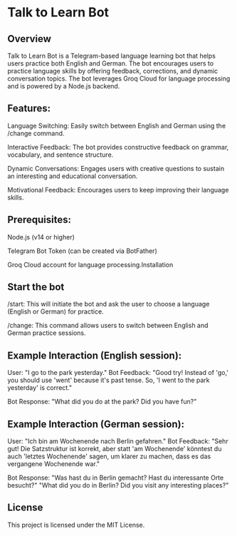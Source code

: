 # Talk to Learn Bot

## Overview
Talk to Learn Bot is a Telegram-based language learning bot that helps users practice both English and German. The bot encourages users to practice language skills by offering feedback, corrections, and dynamic conversation topics. The bot leverages Groq Cloud for language processing and is powered by a Node.js backend.

## Features:
Language Switching: Easily switch between English and German using the /change command.

Interactive Feedback: The bot provides constructive feedback on grammar, vocabulary, and sentence structure.

Dynamic Conversations: Engages users with creative questions to sustain an interesting and educational conversation.

Motivational Feedback: Encourages users to keep improving their language skills.


## Prerequisites:
Node.js (v14 or higher)

Telegram Bot Token (can be created via BotFather)

Groq Cloud account for language processing.Installation

## Start the bot
/start: This will initiate the bot and ask the user to choose a language (English or German) for practice.

/change: This command allows users to switch between English and German practice sessions.

## Example Interaction (English session):
User: "I go to the park yesterday."
Bot Feedback: "Good try! Instead of 'go,' you should use 'went' because it's past tense. So, 'I went to the park yesterday' is correct."

Bot Response: "What did you do at the park? Did you have fun?"

## Example Interaction (German session):
User: "Ich bin am Wochenende nach Berlin gefahren."
Bot Feedback: "Sehr gut! Die Satzstruktur ist korrekt, aber statt 'am Wochenende' könntest du auch 'letztes Wochenende' sagen, um klarer zu machen, dass es das vergangene Wochenende war."

Bot Response:
"Was hast du in Berlin gemacht? Hast du interessante Orte besucht?"
"What did you do in Berlin? Did you visit any interesting places?"

## License
This project is licensed under the MIT License.
